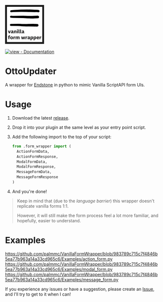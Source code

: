 <img src="./images/badge.png?raw=true" width="128">
<div align="left">
  
[![view - Documentation](https://img.shields.io/badge/view-Documentation-blue?style=for-the-badge)](../../wiki/ "Go to project documentation")

</div>

# OttoUpdater
A wrapper for [Endstone](https://github.com/EndstoneMC/endstone) in python to mimic Vanilla ScriptAPI form UIs.

# Usage
1) Download the latest [release](../../releases).
2) Drop it into your plugin at the same level as your entry point script.
3) Add the following import to the top of your script:
   
   ```python
   from .form_wrapper import (
     ActionFormData,
     ActionFormResponse,
     ModalFormData,
     ModalFormResponse,
     MessageFormData,
     MessageFormResponse
   )
   ```
4) And you're done!

> Keep in mind that (due to the *language barrier*) this wrapper doesn't replicate vanilla forms 1:1.
>
> However, it will still make the form process feel a lot more familiar, and hopefully, easier to understand.

# Examples
https://github.com/palmmc/VanillaFormWrapper/blob/983789c715c7f4846b5ea77b963a14a33cd965c6/Examples/action_form.py
https://github.com/palmmc/VanillaFormWrapper/blob/983789c715c7f4846b5ea77b963a14a33cd965c6/Examples/modal_form.py
https://github.com/palmmc/VanillaFormWrapper/blob/983789c715c7f4846b5ea77b963a14a33cd965c6/Examples/message_form.py


If you experience any issues or have a suggestion, please create an [Issue](../../issues), and I'll try to get to it when I can!
